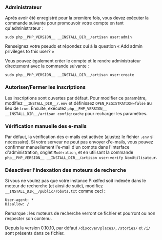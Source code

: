### Administrateur

Après avoir été enregistré pour la première fois, vous devez exécuter la commande suivante pour promouvoir votre compte en tant qu'administrateur :

`sudo php__PHP_VERSION__ __INSTALL_DIR__/artisan user:admin`

Renseignez votre pseudo et répondez oui à la question « Add admin privileges to this user? »

Vous pouvez également créer le compte et le rendre administrateur directement avec la commande suivante :

`sudo php__PHP_VERSION__ __INSTALL_DIR__/artisan user:create`

### Autoriser/Fermer les inscriptions

Les inscriptions sont ouvertes par défaut.
Pour modifier ce paramètre, modifiez `__INSTALL_DIR__/.env` et définissez `OPEN_REGISTRATION=false` au lieu de `true`.
Ensuite, exécutez `php__PHP_VERSION__ __INSTALL_DIR__/artisan config:cache` pour recharger les paramètres.

### Vérification manuelle des e-mails

Par défaut, la vérification des e-mails est activée (ajustez le fichier `.env` si nécessaire). Si votre serveur ne peut pas envoyer d'e-mails, vous pouvez confirmer manuellement l'e-mail d'un compte dans l'interface d'administration, onglet `Modération`, et en utilisant la commande `php__PHP_VERSION__ __INSTALL_DIR__/artisan user:verify NomUtilisateur`.

### Désactiver l'indexation des moteurs de recherche

Si vous ne voulez pas que votre instance Pixelfed soit indexée dans le moteur de recherche (et ainsi de suite), modifiez `__INSTALL_DIR__/public/robots.txt` comme ceci :

```text
User-agent: *
Disallow: /
```

Remarque : les moteurs de recherche verront ce fichier et pourront ou non respecter son contenu.

Depuis la version 0.10.10, par défaut `/discover/places/`, `/stories/` et `/i/` sont présents dans ce fichier.

